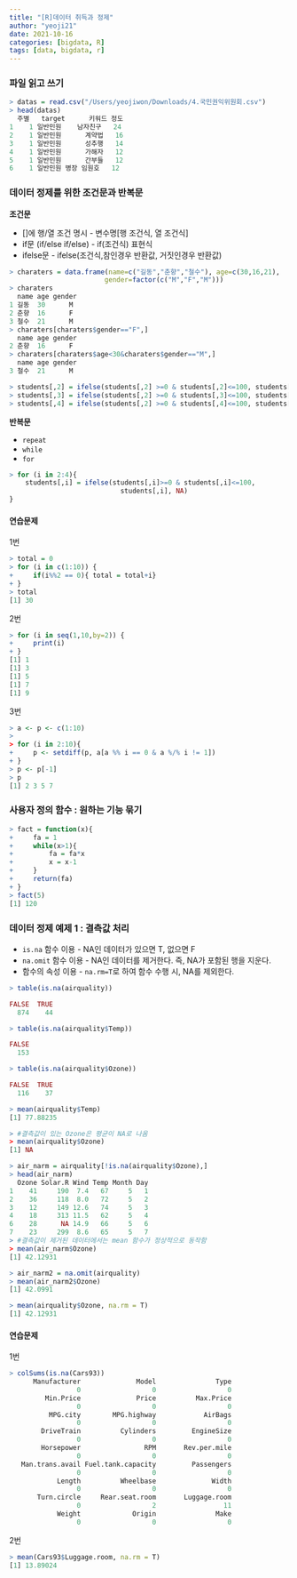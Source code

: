 ```yaml
---
title: "[R]데이터 취득과 정제"
author: "yeoji21"
date: 2021-10-16
categories: [bigdata, R]
tags: [data, bigdata, r]
---
```


### 파일 읽고 쓰기

```r
> datas = read.csv("/Users/yeojiwon/Downloads/4.국민권익위원회.csv")
> head(datas)
  주별   target      키워드 정도
1    1 일반민원    남자친구   24
2    1 일반민원      계약법   16
3    1 일반민원      성추행   14
4    1 일반민원      가해자   12
5    1 일반민원      간부들   12
6    1 일반민원 병장 임원호   12
```


### 데이터 정제를 위한 조건문과 반복문

**조건문**  

- []에 행/열 조건 명시 - 변수명[행 조건식, 열 조건식]
- if문 (if/else if/else) - if(조건식) 표현식
- ifelse문 - ifelse(조건식,참인경우 반환값, 거짓인경우 반환값)
  
```r
> charaters = data.frame(name=c("길동","춘향","철수"), age=c(30,16,21), 
                        gender=factor(c("M","F","M")))
> charaters
  name age gender
1 길동  30      M
2 춘향  16      F
3 철수  21      M
> charaters[charaters$gender=="F",]
  name age gender
2 춘향  16      F
> charaters[charaters$age<30&charaters$gender=="M",]
  name age gender
3 철수  21      M
```

```r
> students[,2] = ifelse(students[,2] >=0 & students[,2]<=100, students[,2],NA)
> students[,3] = ifelse(students[,2] >=0 & students[,3]<=100, students[,3],NA)
> students[,4] = ifelse(students[,2] >=0 & students[,4]<=100, students[,4],NA)
```

**반복문**  

- `repeat`
- `while`
- `for`

```r
> for (i in 2:4){
    students[,i] = ifelse(students[,i]>=0 & students[,i]<=100,
                            students[,i], NA)
}
```

#### 연습문제

1번
```r
> total = 0
> for (i in c(1:10)) {
+     if(i%%2 == 0){ total = total+i}
+ }
> total
[1] 30
```

2번
```r
> for (i in seq(1,10,by=2)) {
+     print(i)
+ }
[1] 1
[1] 3
[1] 5
[1] 7
[1] 9
```

3번
```r
> a <- p <- c(1:10)
> 
> for (i in 2:10){
+     p <- setdiff(p, a[a %% i == 0 & a %/% i != 1])
+ }
> p <- p[-1]
> p
[1] 2 3 5 7
```

### 사용자 정의 함수 : 원하는 기능 묶기
```r
> fact = function(x){
+     fa = 1
+     while(x>1){
+         fa = fa*x
+         x = x-1
+     }
+     return(fa)
+ }
> fact(5)
[1] 120
```

### 데이터 정제 예제 1 : 결측값 처리

- `is.na` 함수 이용 - NA인 데이터가 있으면 T, 없으면 F
- `na.omit` 함수 이용 - NA인 데이터를 제거한다. 즉, NA가 포함된 행을 지운다.
- 함수의 속성 이용 - `na.rm=T`로 하여 함수 수행 시, NA를 제외한다.

```r
> table(is.na(airquality))

FALSE  TRUE 
  874    44 

> table(is.na(airquality$Temp))

FALSE 
  153 

> table(is.na(airquality$Ozone))

FALSE  TRUE 
  116    37 

> mean(airquality$Temp)
[1] 77.88235

> #결측값이 있는 Ozone은 평균이 NA로 나옴
> mean(airquality$Ozone)
[1] NA
```

```r
> air_narm = airquality[!is.na(airquality$Ozone),]
> head(air_narm)
  Ozone Solar.R Wind Temp Month Day
1    41     190  7.4   67     5   1
2    36     118  8.0   72     5   2
3    12     149 12.6   74     5   3
4    18     313 11.5   62     5   4
6    28      NA 14.9   66     5   6
7    23     299  8.6   65     5   7
> #결측값이 제거된 데이터에서는 mean 함수가 정상적으로 동작함
> mean(air_narm$Ozone)
[1] 42.12931
```

```r
> air_narm2 = na.omit(airquality)
> mean(air_narm2$Ozone)
[1] 42.0991
```

```r
> mean(airquality$Ozone, na.rm = T)
[1] 42.12931
```

#### 연습문제 
1번 
```r
> colSums(is.na(Cars93))
      Manufacturer              Model               Type 
                 0                  0                  0 
         Min.Price              Price          Max.Price 
                 0                  0                  0 
          MPG.city        MPG.highway            AirBags 
                 0                  0                  0 
        DriveTrain          Cylinders         EngineSize 
                 0                  0                  0 
        Horsepower                RPM       Rev.per.mile 
                 0                  0                  0 
   Man.trans.avail Fuel.tank.capacity         Passengers 
                 0                  0                  0 
            Length          Wheelbase              Width 
                 0                  0                  0 
       Turn.circle     Rear.seat.room       Luggage.room 
                 0                  2                 11 
            Weight             Origin               Make 
                 0                  0                  0 
```

2번
```r
> mean(Cars93$Luggage.room, na.rm = T)
[1] 13.89024
```
